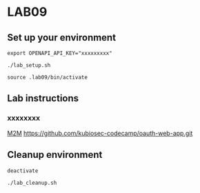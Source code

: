 # LAB09
## Set up your environment
```
export OPENAPI_API_KEY="xxxxxxxxx"
```
```
./lab_setup.sh
```
```
source .lab09/bin/activate
```
## Lab instructions
### xxxxxxxx
[M2M](https://github.com/kubiosec-ai/openai-oauth-demo/blob/main/client.py)
https://github.com/kubiosec-codecamp/oauth-web-app.git

## Cleanup environment
```
deactivate
```
```
./lab_cleanup.sh
```
